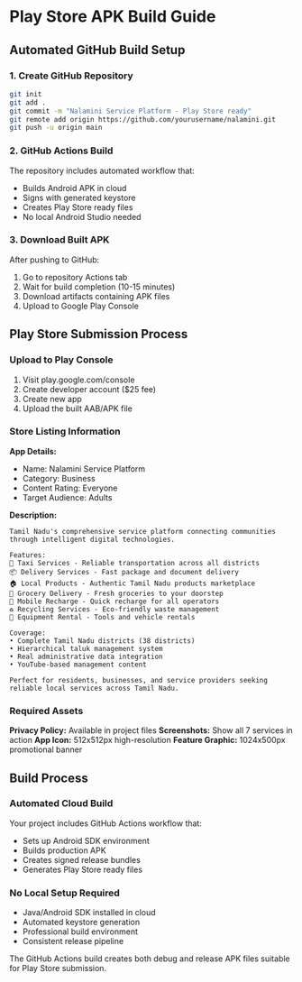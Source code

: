 # Play Store APK Build Guide

## Automated GitHub Build Setup

### 1. Create GitHub Repository
```bash
git init
git add .
git commit -m "Nalamini Service Platform - Play Store ready"
git remote add origin https://github.com/yourusername/nalamini.git
git push -u origin main
```

### 2. GitHub Actions Build
The repository includes automated workflow that:
- Builds Android APK in cloud
- Signs with generated keystore
- Creates Play Store ready files
- No local Android Studio needed

### 3. Download Built APK
After pushing to GitHub:
1. Go to repository Actions tab
2. Wait for build completion (10-15 minutes)
3. Download artifacts containing APK files
4. Upload to Google Play Console

## Play Store Submission Process

### Upload to Play Console
1. Visit play.google.com/console
2. Create developer account ($25 fee)
3. Create new app
4. Upload the built AAB/APK file

### Store Listing Information
**App Details:**
- Name: Nalamini Service Platform
- Category: Business
- Content Rating: Everyone
- Target Audience: Adults

**Description:**
```
Tamil Nadu's comprehensive service platform connecting communities through intelligent digital technologies.

Features:
🚕 Taxi Services - Reliable transportation across all districts
📦 Delivery Services - Fast package and document delivery  
🏠 Local Products - Authentic Tamil Nadu products marketplace
🛒 Grocery Delivery - Fresh groceries to your doorstep
📱 Mobile Recharge - Quick recharge for all operators
♻️ Recycling Services - Eco-friendly waste management
🔧 Equipment Rental - Tools and vehicle rentals

Coverage:
• Complete Tamil Nadu districts (38 districts)
• Hierarchical taluk management system
• Real administrative data integration
• YouTube-based management content

Perfect for residents, businesses, and service providers seeking reliable local services across Tamil Nadu.
```

### Required Assets
**Privacy Policy:** Available in project files
**Screenshots:** Show all 7 services in action
**App Icon:** 512x512px high-resolution
**Feature Graphic:** 1024x500px promotional banner

## Build Process

### Automated Cloud Build
Your project includes GitHub Actions workflow that:
- Sets up Android SDK environment
- Builds production APK
- Creates signed release bundles
- Generates Play Store ready files

### No Local Setup Required
- Java/Android SDK installed in cloud
- Automated keystore generation
- Professional build environment
- Consistent release pipeline

The GitHub Actions build creates both debug and release APK files suitable for Play Store submission.